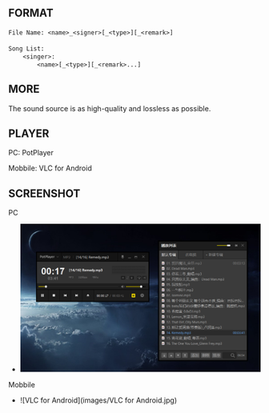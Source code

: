 ## FORMAT

~~~ TXT
File Name: <name>_<signer>[_<type>][_<remark>]

Song List:
	<singer>:
		<name>[_<type>][_<remark>...]
~~~



## MORE

The sound source is as high-quality and lossless as possible.



## PLAYER
PC: PotPlayer

Mobbile: VLC for Android



## SCREENSHOT

PC

- ![PotPlayer](images/PotPlayer.png)

Mobbile

- ![VLC for Android](images/VLC for Android.jpg)